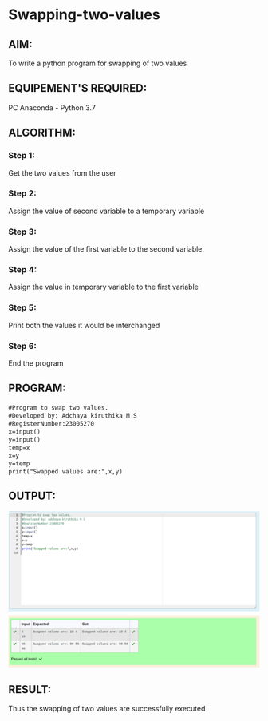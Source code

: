 # Swapping-two-values
## AIM:
To write a python program for swapping of two values
## EQUIPEMENT'S REQUIRED: 
PC
Anaconda - Python 3.7
## ALGORITHM: 
### Step 1:
Get the two values from the user
### Step 2: 
Assign the value of second variable to a temporary variable 
### Step 3: 
Assign the value of the first variable to the second variable.
### Step 4:  
Assign the value in temporary variable to the first variable
### Step 5: 
Print both the values it would be interchanged
### Step 6: 
End the program
## PROGRAM:
```
#Program to swap two values.
#Developed by: Adchaya kiruthika M S 
#RegisterNumber:23005270
x=input()
y=input()
temp=x
x=y
y=temp
print("Swapped values are:",x,y)

```
## OUTPUT:
![Output](/swapping.png)

## RESULT:
Thus the swapping of two values are successfully executed



